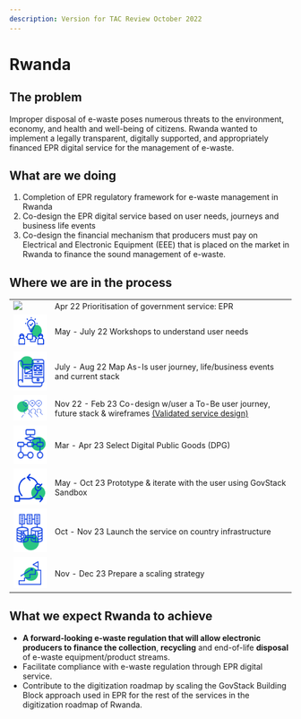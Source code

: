 ```yaml
---
description: Version for TAC Review October 2022
---
```


# Rwanda

## The problem

Improper disposal of e-waste poses numerous threats to the environment, economy, and health and well-being of citizens. Rwanda wanted to implement a legally transparent, digitally supported, and appropriately financed EPR digital service for the management of e-waste.

## What are we doing

1. Completion of EPR regulatory framework for e-waste management in Rwanda
2. Co-design the EPR digital service based on user needs, journeys and business life events
3. Co-design the financial mechanism that producers must pay on Electrical and Electronic Equipment (EEE) that is placed on the market in Rwanda to finance the sound management of e-waste.

## Where we are in the process

|                                                                             |                                                                                                                                                                                                                                                           |
| --------------------------------------------------------------------------- | --------------------------------------------------------------------------------------------------------------------------------------------------------------------------------------------------------------------------------------------------------- |
| ![](../.gitbook/assets/Screenshot\_2023-03-28\_170152-removebg-preview.png) | Apr 22 Prioritisation of government service: EPR                                                                                                                                                                                                          |
| ![](<../.gitbook/assets/image (7).png>)                                     | May - July 22 Workshops to understand user needs                                                                                                                                                                                                          |
| ![](<../.gitbook/assets/image (11).png>)                                    | July - Aug 22 Map As-Is user journey, life/business events and current stack                                                                                                                                                                              |
| ![](<../.gitbook/assets/image (16).png>)                                    | Nov 22 - Feb 23 Co-design w/user a To-Be user journey, future stack & wireframes [(Validated service design)](https://docs.google.com/presentation/d/1ccGtd9eAQPtPZtgwCcCg3uk8lwbhHfEJ/edit?usp=sharing\&ouid=107531587157017296326\&rtpof=true\&sd=true) |
| ![](<../.gitbook/assets/image (8).png>)                                     | Mar - Apr 23 Select Digital Public Goods (DPG)                                                                                                                                                                                                            |
| ![](<../.gitbook/assets/image (9).png>)                                     | May - Oct 23 Prototype & iterate with the user using GovStack Sandbox                                                                                                                                                                                     |
| ![](<../.gitbook/assets/image (14).png>)                                    | Oct - Nov 23 Launch the service on country infrastructure                                                                                                                                                                                                 |
| ![](<../.gitbook/assets/image (13).png>)                                    | Nov - Dec 23 Prepare a scaling strategy                                                                                                                                                                                                                   |

## What we expect Rwanda to achieve

* **A forward-looking e-waste regulation that will allow electronic producers to finance the collection**, **recycling** and end-of-life **disposal** of e-waste equipment/product streams.&#x20;
* Facilitate compliance with e-waste regulation through EPR digital service.&#x20;
* Contribute to the digitization roadmap by scaling the GovStack Building Block approach used in EPR for the rest of the services in the digitization roadmap of Rwanda.
